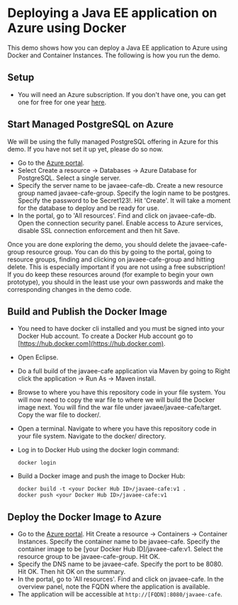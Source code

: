 # Deploying a Java EE application on Azure using Docker
This demo shows how you can deploy a Java EE application to Azure using Docker and Container Instances. The following is how you run the demo.

## Setup
* You will need an Azure subscription. If you don't have one, you can get one for free for one year [here](https://azure.microsoft.com/en-us/free).

## Start Managed PostgreSQL on Azure
We will be using the fully managed PostgreSQL offering in Azure for this demo. If you have not set it up yet, please do so now. 

* Go to the [Azure portal](http://portal.azure.com).
* Select Create a resource -> Databases -> Azure Database for PostgreSQL. Select a single server.
* Specify the server name to be javaee-cafe-db. Create a new resource group named javaee-cafe-group. Specify the login name to be postgres. Specify the password to be Secret123!. Hit 'Create'. It will take a moment for the database to deploy and be ready for use.
* In the portal, go to 'All resources'. Find and click on javaee-cafe-db. Open the connection security panel. Enable access to Azure services, disable SSL connection enforcement and then hit Save.

Once you are done exploring the demo, you should delete the javaee-cafe-group resource group. You can do this by going to the portal, going to resource groups, finding and clicking on javaee-cafe-group and hitting delete. This is especially important if you are not using a free subscription! If you do keep these resources around (for example to begin your own prototype), you should in the least use your own passwords and make the corresponding changes in the demo code.

## Build and Publish the Docker Image
* You need to have docker cli installed and you must be signed into your Docker Hub account. To create a Docker Hub account go to [https://hub.docker.com](https://hub.docker.com).
* Open Eclipse.
* Do a full build of the javaee-cafe application via Maven by going to Right click the application -> Run As -> Maven install.
* Browse to where you have this repository code in your file system. You will now need to copy the war file to where we will build the Docker image next. You will find the war file under javaee/javaee-cafe/target. Copy the war file to docker/.
* Open a terminal. Navigate to where you have this repository code in your file system. Navigate to the docker/ directory.
* Log in to Docker Hub using the docker login command:

   ```
   docker login
   ```
* Build a Docker image and push the image to Docker Hub:

   ```
   docker build -t <your Docker Hub ID>/javaee-cafe:v1 .
   docker push <your Docker Hub ID>/javaee-cafe:v1
   ```

## Deploy the Docker Image to Azure
* Go to the [Azure portal](http://portal.azure.com). Hit Create a resource -> Containers -> Container Instances. Specify the container name to be javaee-cafe. Specify the container image to be [your Docker Hub ID]/javaee-cafe:v1. Select the resource group to be javaee-cafe-group. Hit OK.
* Specify the DNS name to be javaee-cafe. Specify the port to be 8080. Hit OK. Then hit OK on the summary.
* In the portal, go to 'All resources'. Find and click on javaee-cafe. In the overview panel, note the FQDN where the application is available.
* The application will be accessible at `http://[FQDN]:8080/javaee-cafe`.

